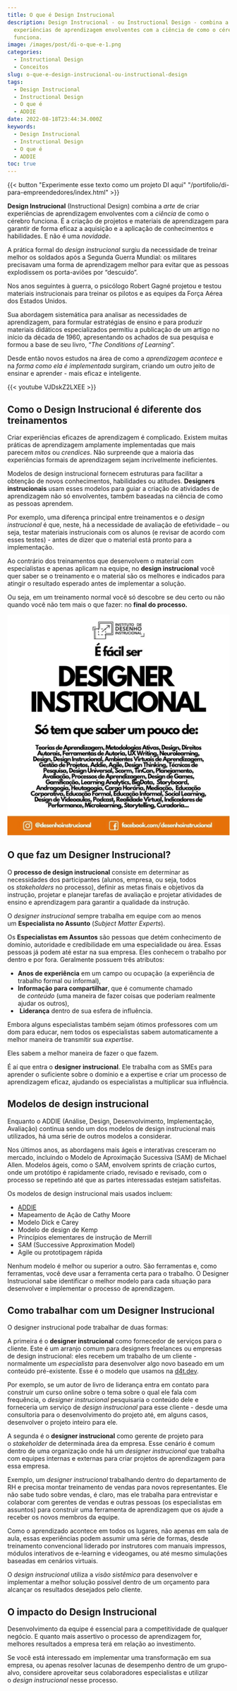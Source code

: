 ```yaml
---
title: O que é Design Instrucional
description: Design Instrucional - ou Instructional Design - combina a arte de criar
  experiências de aprendizagem envolventes com a ciência de como o cérebro
  funciona.
image: /images/post/di-o-que-e-1.png
categories:
  - Instructional Design
  - Conceitos
slug: o-que-e-design-instrucional-ou-instructional-design
tags:
  - Design Instrucional
  - Instructional Design
  - O que é
  - ADDIE
date: 2022-08-18T23:44:34.000Z
keywords:
  - Design Instrucional
  - Instructional Design
  - O que é
  - ADDIE
toc: true
---
```


{{< button "Experimente esse texto como um projeto DI aqui" "/portifolio/di-para-empreendedores/index.html" >}}

**Design Instrucional** (Instructional Design) combina a _arte_ de criar experiências de aprendizagem envolventes com a _ciência_ de como o cérebro funciona. É a criação de projetos e materiais de aprendizagem para garantir de forma eficaz a aquisição e a aplicação de conhecimentos e habilidades. E não é uma _novidade_.

A prática formal do _design instrucional_ surgiu da necessidade de treinar melhor os soldados após a Segunda Guerra Mundial: os militares precisavam uma forma de aprendizagem melhor para evitar que as pessoas explodissem os porta-aviões por “descuido”.

Nos anos seguintes à guerra, o psicólogo Robert Gagné projetou e testou materiais instrucionais para treinar os pilotos e as equipes da Força Aérea dos Estados Unidos.

Sua abordagem sistemática para analisar as necessidades de aprendizagem, para formular estratégias de ensino e para produzir materiais didáticos especializados permitiu a publicação de um artigo no início da década de 1960, apresentando os achados de sua pesquisa e formou a base de seu livro, “_The Conditions of Learning_”.

Desde então novos estudos na área de como a _aprendizagem acontece_ e na _forma como ela é implementada_ surgiram, criando um outro jeito de ensinar e aprender - mais eficaz e inteligente.

{{< youtube VJDskZ2LXEE >}}

## Como o Design Instrucional é diferente dos treinamentos

Criar experiências eficazes de aprendizagem é complicado. Existem muitas práticas de aprendizagem amplamente implementadas que mais parecem _mitos_ ou _crendices_. Não surpreende que a maioria das experiências formais de aprendizagem sejam incrivelmente ineficientes.

Modelos de design instrucional fornecem estruturas para facilitar a obtenção de novos conhecimentos, habilidades ou atitudes. **Designers instrucionais** usam esses modelos para guiar a criação de atividades de aprendizagem não só envolventes, também baseadas na ciência de como as pessoas aprendem.

Por exemplo, uma diferença principal entre treinamentos e o _design instrucional_ é que, neste, há a necessidade de avaliação de efetividade – ou seja, testar materiais instrucionais com os alunos (e revisar de acordo com esses testes) - antes de dizer que o material está pronto para a implementação. 

Ao contrário dos treinamentos que desenvolvem o material com especialistas e apenas aplicam na equipe, no **design instrucional** você quer saber se o treinamento e o material são os melhores e indicados para atingir o resultado esperado antes de implementar a solução.

Ou seja, em um treinamento normal você só descobre se deu certo ou não quando você não tem mais o que fazer: no **final do processo.**

![](1658920212396.jpg)
## O que faz um Designer Instrucional?

O **processo de design instrucional** consiste em determinar as necessidades dos participantes (alunos, empresa, ou seja, todos os _stakeholders_ no processo), definir as metas finais e objetivos da instrução, projetar e planejar tarefas de avaliação e projetar atividades de ensino e aprendizagem para garantir a qualidade da instrução.

O _designer instrucional_ sempre trabalha em equipe com ao menos um **Especialista no Assunto** (_Subject Matter Experts_).

Os **Especialistas em Assuntos** são pessoas que detém conhecimento de domínio, autoridade e credibilidade em uma especialidade ou área. Essas pessoas já podem até estar na sua empresa. Eles conhecem o trabalho por dentro e por fora. Geralmente possuem três atributos:

- **Anos de experiência** em um campo ou ocupação (a experiência de trabalho formal ou informal),
- **Informação para compartilhar**, que é comumente chamado de _conteúdo_ (uma maneira de fazer coisas que poderiam realmente ajudar os outros),
-  **Liderança** dentro de sua esfera de influência.

Embora alguns especialistas também sejam ótimos professores com um dom para educar, nem todos os especialistas sabem automaticamente a melhor maneira de transmitir sua _expertise_.

Eles sabem a melhor maneira de fazer o que fazem.

É aí que entra o **designer instrucional**. Ele trabalha com as SMEs para aprender o suficiente sobre o domínio e a expertise e criar um processo de aprendizagem eficaz, ajudando os especialistas a multiplicar sua influência.

## Modelos de design instrucional

Enquanto o ADDIE (Análise, Design, Desenvolvimento, Implementação, Avaliação) continua sendo um dos modelos de design instrucional mais utilizados, há uma série de outros modelos a considerar.

Nos últimos anos, as abordagens mais ágeis e interativas cresceram no mercado, incluindo o Modelo de Aproximação Sucessiva (SAM) de Michael Allen. Modelos ágeis, como o SAM, envolvem sprints de criação curtos, onde um protótipo é rapidamente criado, revisado e revisado, com o processo se repetindo até que as partes interessadas estejam satisfeitas.

Os modelos de design instrucional mais usados incluem:

-   [ADDIE](https://d4t.dev/post/addie-design-instrucional/)
-   Mapeamento de Ação de Cathy Moore
-   Modelo Dick e Carey
-   Modelo de design de Kemp
-   Princípios elementares de instrução de Merrill
-   SAM (Successive Approximation Model)
-   Agile ou prototipagem rápida

Nenhum modelo é melhor ou superior a outro. São ferramentas e, como ferramentas, você deve usar a ferramenta certa para o trabalho. O Designer Instrucional sabe identificar o melhor modelo para cada situação para desenvolver e implementar o processo de aprendizagem. 

## Como trabalhar com um Designer Instrucional

O designer instrucional pode trabalhar de duas formas:

A primeira é o **designer instrucional** como fornecedor de serviços para o cliente. Este é um arranjo comum para designers freelances ou empresas de design instrucional: eles recebem um trabalho de um cliente - normalmente um _especialista_ para desenvolver algo novo baseado em um conteúdo pré-existente. Esse é o modelo que usamos na [d4t.dev](https://d4t.dev).

Por exemplo, se um autor de livro de liderança entra em contato para construir um curso online sobre o tema sobre o qual ele fala com frequência, o _designer instrucional_ pesquisaria o conteúdo dele e forneceria um serviço de _design instrucional_ para esse cliente - desde uma consultoria para o desenvolvimento do projeto até, em alguns casos, desenvolver o projeto inteiro para ele.

A segunda é o **designer instrucional** como gerente de projeto para o _stakeholder_ de determinada área da empresa. Esse cenário é comum dentro de uma organização onde há um _designer instrucional_ que trabalha com equipes internas e externas para criar projetos de aprendizagem para essa empresa.

Exemplo, um _designer instrucional_ trabalhando dentro do departamento de RH e precisa montar treinamento de vendas para novos representantes. Ele não sabe tudo sobre vendas, é claro, mas ele trabalha para entrevistar e colaborar com gerentes de vendas e outras pessoas (os especialistas em assuntos) para construir uma ferramenta de aprendizagem que os ajude a receber os novos membros da equipe.

Como o aprendizado acontece em todos os lugares, não apenas em sala de aula, essas experiências podem assumir uma série de formas, desde treinamento convencional liderado por instrutores com manuais impressos, módulos interativos de e-learning e videogames, ou até mesmo simulações baseadas em cenários virtuais.

O _design instrucional_ utiliza a _visão sistêmica_ para desenvolver e implementar a melhor solução possível dentro de um orçamento para alcançar os resultados desejados pelo cliente.

## O impacto do Design Instrucional

Desenvolvimento da equipe é essencial para a competitividade de qualquer negócio. E quanto mais assertivo o processo de aprendizagem for, melhores resultados a empresa terá em relação ao investimento.

Se você está interessado em implementar uma transformação em sua empresa, ou apenas resolver lacunas de desempenho dentro de um grupo-alvo, considere aproveitar seus colaboradores especialistas e utilizar o _design instrucional_ nesse processo.